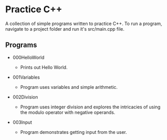 # Practice C++

A collection of simple programs written to practice C++.
To run a program, navigate to a project folder and run it's src/main.cpp file.

## Programs

- 000HelloWorld
    - Prints out Hello World.

- 001Variables
    - Program uses variables and simple arithmetic.

- 002Division
    - Program uses integer division and explores the intricacies of using the modulo operator with negative operands.

- 003Input
    - Program demonstrates getting input from the user.